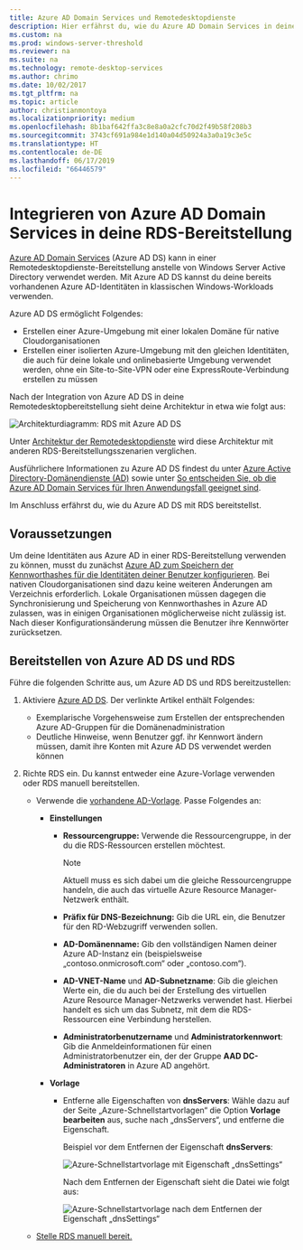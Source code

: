 ```yaml
---
title: Azure AD Domain Services und Remotedesktopdienste
description: Hier erfährst du, wie du Azure AD Domain Services in deine RDS-Bereitstellung integrierst.
ms.custom: na
ms.prod: windows-server-threshold
ms.reviewer: na
ms.suite: na
ms.technology: remote-desktop-services
ms.author: chrimo
ms.date: 10/02/2017
ms.tgt_pltfrm: na
ms.topic: article
author: christianmontoya
ms.localizationpriority: medium
ms.openlocfilehash: 8b1baf642ffa3c8e8a0a2cfc70d2f49b58f208b3
ms.sourcegitcommit: 3743cf691a984e1d140a04d50924a3a0a19c3e5c
ms.translationtype: HT
ms.contentlocale: de-DE
ms.lasthandoff: 06/17/2019
ms.locfileid: "66446579"
---
```

# <a name="integrate-azure-ad-domain-services-with-your-rds-deployment"></a>Integrieren von Azure AD Domain Services in deine RDS-Bereitstellung

[Azure AD Domain Services](/azure/active-directory-domain-services/active-directory-ds-overview) (Azure AD DS) kann in einer Remotedesktopdienste-Bereitstellung anstelle von Windows Server Active Directory verwendet werden. Mit Azure AD DS kannst du deine bereits vorhandenen Azure AD-Identitäten in klassischen Windows-Workloads verwenden.

Azure AD DS ermöglicht Folgendes: 
- Erstellen einer Azure-Umgebung mit einer lokalen Domäne für native Cloudorganisationen 
- Erstellen einer isolierten Azure-Umgebung mit den gleichen Identitäten, die auch für deine lokale und onlinebasierte Umgebung verwendet werden, ohne ein Site-to-Site-VPN oder eine ExpressRoute-Verbindung erstellen zu müssen 

Nach der Integration von Azure AD DS in deine Remotedesktopbereitstellung sieht deine Architektur in etwa wie folgt aus:

![Architekturdiagramm: RDS mit Azure AD DS](media/aadds-rds.png)

Unter [Architektur der Remotedesktopdienste](desktop-hosting-logical-architecture.md) wird diese Architektur mit anderen RDS-Bereitstellungsszenarien verglichen.

Ausführlichere Informationen zu Azure AD DS findest du unter [Azure Active Directory-Domänendienste (AD)](/azure/active-directory-domain-services/active-directory-ds-overview) sowie unter [So entscheiden Sie, ob die Azure AD Domain Services für Ihren Anwendungsfall geeignet sind](/azure/active-directory-domain-services/active-directory-ds-comparison).

Im Anschluss erfährst du, wie du Azure AD DS mit RDS bereitstellst.

## <a name="prerequisites"></a>Voraussetzungen

Um deine Identitäten aus Azure AD in einer RDS-Bereitstellung verwenden zu können, musst du zunächst [Azure AD zum Speichern der Kennworthashes für die Identitäten deiner Benutzer konfigurieren](/azure/active-directory-domain-services/active-directory-ds-getting-started-password-sync). Bei nativen Cloudorganisationen sind dazu keine weiteren Änderungen am Verzeichnis erforderlich. Lokale Organisationen müssen dagegen die Synchronisierung und Speicherung von Kennworthashes in Azure AD zulassen, was in einigen Organisationen möglicherweise nicht zulässig ist. Nach dieser Konfigurationsänderung müssen die Benutzer ihre Kennwörter zurücksetzen.

## <a name="deploy-azure-ad-ds-and-rds"></a>Bereitstellen von Azure AD DS und RDS 
Führe die folgenden Schritte aus, um Azure AD DS und RDS bereitzustellen:

1. Aktiviere [Azure AD DS](/azure/active-directory-domain-services/active-directory-ds-getting-started). Der verlinkte Artikel enthält Folgendes:
   - Exemplarische Vorgehensweise zum Erstellen der entsprechenden Azure AD-Gruppen für die Domänenadministration
   - Deutliche Hinweise, wenn Benutzer ggf. ihr Kennwort ändern müssen, damit ihre Konten mit Azure AD DS verwendet werden können
   
2. Richte RDS ein. Du kannst entweder eine Azure-Vorlage verwenden oder RDS manuell bereitstellen.
   - Verwende die [vorhandene AD-Vorlage](https://azure.microsoft.com/resources/templates/rds-deployment-existing-ad/). Passe Folgendes an:
   
     - **Einstellungen**
       - **Ressourcengruppe:** Verwende die Ressourcengruppe, in der du die RDS-Ressourcen erstellen möchtest.
         > [!NOTE] 
         > Aktuell muss es sich dabei um die gleiche Ressourcengruppe handeln, die auch das virtuelle Azure Resource Manager-Netzwerk enthält.

       - **Präfix für DNS-Bezeichnung:** Gib die URL ein, die Benutzer für den RD-Webzugriff verwenden sollen.
       - **AD-Domänenname:** Gib den vollständigen Namen deiner Azure AD-Instanz ein (beispielsweise „contoso.onmicrosoft.com“ oder „contoso.com“).
       - **AD-VNET-Name** und **AD-Subnetzname**: Gib die gleichen Werte ein, die du auch bei der Erstellung des virtuellen Azure Resource Manager-Netzwerks verwendet hast. Hierbei handelt es sich um das Subnetz, mit dem die RDS-Ressourcen eine Verbindung herstellen.
       - **Administratorbenutzername** und **Administratorkennwort**: Gib die Anmeldeinformationen für einen Administratorbenutzer ein, der der Gruppe **AAD DC-Administratoren** in Azure AD angehört.
   
     - **Vorlage**
        - Entferne alle Eigenschaften von **dnsServers**: Wähle dazu auf der Seite „Azure-Schnellstartvorlagen“ die Option **Vorlage bearbeiten** aus, suche nach „dnsServers“, und entferne die Eigenschaft. 

           Beispiel vor dem Entfernen der Eigenschaft **dnsServers**:
      
           ![Azure-Schnellstartvorlage mit Eigenschaft „dnsSettings“](media/rds-remove-dnssettings-before.png)

           Nach dem Entfernen der Eigenschaft sieht die Datei wie folgt aus:

           ![Azure-Schnellstartvorlage nach dem Entfernen der Eigenschaft „dnsSettings“](media/rds-remove-dnssettings-after.png)
   
   - [Stelle RDS manuell bereit.](rds-deploy-infrastructure.md) 

